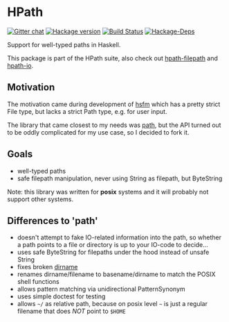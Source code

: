 # HPath

[![Gitter chat](https://badges.gitter.im/Join%20Chat.svg)](https://gitter.im/hasufell/hpath?utm_source=badge&utm_medium=badge&utm_campaign=pr-badge&utm_content=badge) [![Hackage version](https://img.shields.io/hackage/v/hpath.svg?label=Hackage)](https://hackage.haskell.org/package/hpath) [![Build Status](https://api.travis-ci.org/hasufell/hpath.png?branch=master)](http://travis-ci.org/hasufell/hpath) [![Hackage-Deps](https://img.shields.io/hackage-deps/v/hpath.svg)](http://packdeps.haskellers.com/feed?needle=hpath)

Support for well-typed paths in Haskell.

This package is part of the HPath suite, also check out [hpath-filepath](https://hackage.haskell.org/package/hpath-filepath) and [hpath-io](https://hackage.haskell.org/package/hpath-io).

## Motivation

The motivation came during development of
[hsfm](https://github.com/hasufell/hsfm)
which has a pretty strict File type, but lacks a strict Path type, e.g.
for user input.

The library that came closest to my needs was
[path](https://github.com/chrisdone/path),
but the API turned out to be oddly complicated for my use case, so I
decided to fork it.

## Goals

* well-typed paths
* safe filepath manipulation, never using String as filepath, but ByteString

Note: this library was written for __posix__ systems and it will probably not support other systems.

## Differences to 'path'

* doesn't attempt to fake IO-related information into the path, so whether a path points to a file or directory is up to your IO-code to decide...
* uses safe ByteString for filepaths under the hood instead of unsafe String
* fixes broken [dirname](https://github.com/chrisdone/path/issues/18)
* renames dirname/filename to basename/dirname to match the POSIX shell functions
* allows pattern matching via unidirectional PatternSynonym
* uses simple doctest for testing
* allows `~/` as relative path, because on posix level `~` is just a regular filename that does _NOT_ point to `$HOME`

